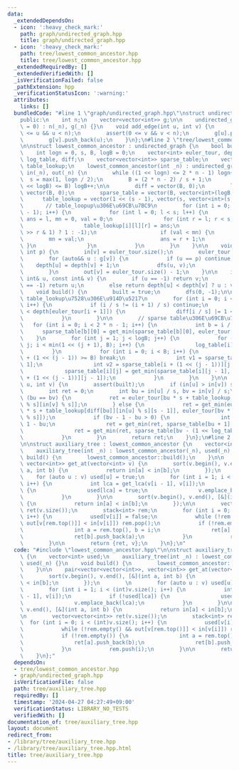 ```yaml
---
data:
  _extendedDependsOn:
  - icon: ':heavy_check_mark:'
    path: graph/undirected_graph.hpp
    title: graph/undirected_graph.hpp
  - icon: ':heavy_check_mark:'
    path: tree/lowest_common_ancestor.hpp
    title: tree/lowest_common_ancestor.hpp
  _extendedRequiredBy: []
  _extendedVerifiedWith: []
  _isVerificationFailed: false
  _pathExtension: hpp
  _verificationStatusIcon: ':warning:'
  attributes:
    links: []
  bundledCode: "#line 1 \"graph/undirected_graph.hpp\"\nstruct undirected_graph {\n\
    public:\n    int n;\n    vector<vector<int>> g;\n\n    undirected_graph(int _n\
    \ = 0) : n(_n), g(_n) {}\n    void add_edge(int u, int v) {\n        assert(0\
    \ <= u && u < n);\n        assert(0 <= v && v < n);\n        g[u].push_back(v);\n\
    \        g[v].push_back(u);\n    }\n};\n#line 2 \"tree/lowest_common_ancestor.hpp\"\
    \n\nstruct lowest_common_ancestor : undirected_graph {\n    bool built = false;\n\
    \    int logn = 0, s, B, logB = 0;\n    vector<int> euler_tour, depth, in, out,\
    \ log_table, diff;\n    vector<vector<int>> sparse_table;\n    vector<vector<vector<int>>>\
    \ table_lookup;\n    lowest_common_ancestor(int _n) : undirected_graph(_n), depth(_n),\
    \ in(_n), out(_n) {\n        while ((1 << logn) <= 2 * n - 1) logn++;\n      \
    \  s = max(1, logn / 2);\n        B = (2 * n - 2) / s + 1;\n        while ((1\
    \ << logB) <= B) logB++;\n\n        diff = vector(B, 0);\n        log_table =\
    \ vector(B, 0);\n        sparse_table = vector(B, vector<int>(logB, -1));\n  \
    \      table_lookup = vector(1 << (s - 1), vector(s, vector<int>(s, -1)));\n \
    \       // table_loopup\u306E\u69CB\u7BC9\n        for (int i = 0; i < 1 << (s\
    \ - 1); i++) {\n            for (int l = 0; l < s; l++) {\n                int\
    \ ans = l, mn = 0, val = 0;\n                for (int r = l; r < s; r++) {\n \
    \                   table_lookup[i][l][r] = ans;\n                    val += ((i\
    \ >> r & 1) ? 1 : -1);\n                    if (val < mn) {\n                \
    \        mn = val;\n                        ans = r + 1;\n                   \
    \ }\n                }\n            }\n        }\n    }\n\n    void dfs(int v,\
    \ int p) {\n        in[v] = euler_tour.size();\n        euler_tour.emplace_back(v);\n\
    \        for (auto&& u : g[v]) {\n            if (u == p) continue;\n        \
    \    depth[u] = depth[v] + 1;\n            dfs(u, v);\n            euler_tour.emplace_back(v);\n\
    \        }\n        out[v] = euler_tour.size() - 1;\n    }\n\n    int get_min(const\
    \ int& u, const int& v) {\n        if (u == -1) return v;\n        else if (v\
    \ == -1) return u;\n        else return depth[u] < depth[v] ? u : v;\n    }\n\n\
    \    void build() {\n        built = true;\n        dfs(0, -1);\n\n        //\
    \ table_lookup\u7528\u306E\u914D\u5217\n        for (int i = 0; i < 2 * n - 2;\
    \ i++) {\n            if (i / s != (i + 1) / s) continue;\n            if (depth[euler_tour[i]]\
    \ < depth[euler_tour[i + 1]]) {\n                diff[i / s] |= 1 << (i % s);\n\
    \            }\n        }\n\n        // sparse table\u306E\u69CB\u7BC9\n     \
    \   for (int i = 0; i < 2 * n - 1; i++) {\n            int b = i / s;\n      \
    \      sparse_table[b][0] = get_min(sparse_table[b][0], euler_tour[i]);\n    \
    \    }\n        for (int j = 1; j < logB; j++) {\n            for (int i = 1 <<\
    \ j; i < min(1 << (j + 1), B); i++) {\n                log_table[i] = j;\n   \
    \         }\n            for (int i = 0; i < B; i++) {\n                if (i\
    \ + (1 << (j - 1)) >= B) break;\n                int v1 = sparse_table[i][j -\
    \ 1];\n                int v2 = sparse_table[i + (1 << (j - 1))][j - 1];\n   \
    \             sparse_table[i][j] = get_min(sparse_table[i][j - 1], sparse_table[i\
    \ + (1 << (j - 1))][j - 1]);\n            }\n        }\n    }\n\n    int get_lca(int\
    \ u, int v) {\n        assert(built);\n        if (in[u] > in[v]) swap(u, v);\n\
    \        int ret = 0;\n        int bu = in[u] / s, bv = in[v] / s;\n        if\
    \ (bu == bv) {\n            ret = euler_tour[bu * s + table_lookup[diff[bu]][in[u]\
    \ % s][in[v] % s]];\n        } else {\n            ret = get_min(euler_tour[bu\
    \ * s + table_lookup[diff[bu]][in[u] % s][s - 1]], euler_tour[bv * s + table_lookup[diff[bv]][0][in[v]\
    \ % s]]);\n            if (bv - 1 - bu > 0) {\n                int len = bv -\
    \ 1 - bu;\n                ret = get_min(ret, sparse_table[bu + 1][log_table[len]]);\n\
    \                ret = get_min(ret, sparse_table[bv - (1 << log_table[len])][log_table[len]]);\n\
    \            }\n        }\n        return ret;\n    }\n};\n#line 2 \"tree/auxiliary_tree.hpp\"\
    \n\nstruct auxiliary_tree : lowest_common_ancestor {\n    vector<int> used;\n\
    \    auxiliary_tree(int _n) : lowest_common_ancestor(_n), used(_n) {}\n    void\
    \ build() {\n        lowest_common_ancestor::build();\n    }\n\n    pair<vector<vector<int>>,\
    \ vector<int>> get_at(vector<int> v) {\n        sort(v.begin(), v.end(), [&](int\
    \ a, int b) {\n            return in[a] < in[b];\n        });\n        \n    \
    \    for (auto u : v) used[u] = true;\n        for (int i = 1; i < (int)v.size();\
    \ i++) {\n            int lca = get_lca(v[i - 1], v[i]);\n            if (!used[lca])\
    \ {\n                used[lca] = true;\n                v.emplace_back(lca);\n\
    \            }\n        }\n\n        sort(v.begin(), v.end(), [&](int a, int b)\
    \ {\n            return in[a] < in[b];\n        });\n\n        vector<vector<int>>\
    \ ret(v.size());\n        stack<int> rem;\n        for (int i = 0; i < (int)v.size();\
    \ i++) {\n            used[v[i]] = false;\n            while (!rem.empty() &&\
    \ out[v[rem.top()]] < in[v[i]]) rem.pop();\n            if (!rem.empty()) {\n\
    \                int a = rem.top(), b = i;\n                ret[a].push_back(b);\n\
    \                ret[b].push_back(a);\n            }\n            rem.push(i);\n\
    \        }\n\n        return {ret, v};\n    }\n};\n"
  code: "#include \"lowest_common_ancestor.hpp\"\n\nstruct auxiliary_tree : lowest_common_ancestor\
    \ {\n    vector<int> used;\n    auxiliary_tree(int _n) : lowest_common_ancestor(_n),\
    \ used(_n) {}\n    void build() {\n        lowest_common_ancestor::build();\n\
    \    }\n\n    pair<vector<vector<int>>, vector<int>> get_at(vector<int> v) {\n\
    \        sort(v.begin(), v.end(), [&](int a, int b) {\n            return in[a]\
    \ < in[b];\n        });\n        \n        for (auto u : v) used[u] = true;\n\
    \        for (int i = 1; i < (int)v.size(); i++) {\n            int lca = get_lca(v[i\
    \ - 1], v[i]);\n            if (!used[lca]) {\n                used[lca] = true;\n\
    \                v.emplace_back(lca);\n            }\n        }\n\n        sort(v.begin(),\
    \ v.end(), [&](int a, int b) {\n            return in[a] < in[b];\n        });\n\
    \n        vector<vector<int>> ret(v.size());\n        stack<int> rem;\n      \
    \  for (int i = 0; i < (int)v.size(); i++) {\n            used[v[i]] = false;\n\
    \            while (!rem.empty() && out[v[rem.top()]] < in[v[i]]) rem.pop();\n\
    \            if (!rem.empty()) {\n                int a = rem.top(), b = i;\n\
    \                ret[a].push_back(b);\n                ret[b].push_back(a);\n\
    \            }\n            rem.push(i);\n        }\n\n        return {ret, v};\n\
    \    }\n};"
  dependsOn:
  - tree/lowest_common_ancestor.hpp
  - graph/undirected_graph.hpp
  isVerificationFile: false
  path: tree/auxiliary_tree.hpp
  requiredBy: []
  timestamp: '2024-04-27 04:27:49+09:00'
  verificationStatus: LIBRARY_NO_TESTS
  verifiedWith: []
documentation_of: tree/auxiliary_tree.hpp
layout: document
redirect_from:
- /library/tree/auxiliary_tree.hpp
- /library/tree/auxiliary_tree.hpp.html
title: tree/auxiliary_tree.hpp
---
```

